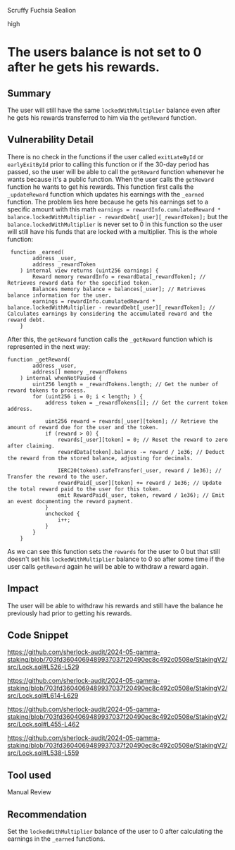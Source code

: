Scruffy Fuchsia Sealion

high

# The users balance is not set to 0 after he gets his rewards.

## Summary
The user will still have the same `lockedWithMultiplier` balance even after he gets his rewards transferred to him via the `getReward` function.

## Vulnerability Detail
There is no check in the functions if the user called `exitLateById` or `earlyExitById` prior to calling this function or if the 30-day period has passed, so the user will be able to call the `getReward` function whenever he wants because it's a public function.
 When the user calls the `getReward` function he wants to get his rewards. This function first calls the `_updateReward` function which updates his earnings with the `_earned` function. The problem lies here because he gets his earnings set to a specific amount with this math `earnings = rewardInfo.cumulatedReward * balance.lockedWithMultiplier - rewardDebt[_user][_rewardToken];` but the `balance.lockedWithMultiplier` is never set to 0 in this function so the user will still have his funds that are locked with a multiplier. This is the whole function:
```solidity
 function _earned(
        address _user,
        address _rewardToken
    ) internal view returns (uint256 earnings) {
        Reward memory rewardInfo = rewardData[_rewardToken]; // Retrieves reward data for the specified token.
        Balances memory balance = balances[_user]; // Retrieves balance information for the user.
        earnings = rewardInfo.cumulatedReward * balance.lockedWithMultiplier - rewardDebt[_user][_rewardToken]; // Calculates earnings by considering the accumulated reward and the reward debt.
    }
```
After this, the `getReward` function calls the `_getReward` function which is represented in the next way:
```solidity
function _getReward(
        address _user,
        address[] memory _rewardTokens
    ) internal whenNotPaused {
        uint256 length = _rewardTokens.length; // Get the number of reward tokens to process.
        for (uint256 i = 0; i < length; ) {
            address token = _rewardTokens[i]; // Get the current token address.

            uint256 reward = rewards[_user][token]; // Retrieve the amount of reward due for the user and the token.
            if (reward > 0) {
                rewards[_user][token] = 0; // Reset the reward to zero after claiming.
                rewardData[token].balance -= reward / 1e36; // Deduct the reward from the stored balance, adjusting for decimals.

                IERC20(token).safeTransfer(_user, reward / 1e36); // Transfer the reward to the user.
                rewardPaid[_user][token] += reward / 1e36; // Update the total reward paid to the user for this token.  
                emit RewardPaid(_user, token, reward / 1e36); // Emit an event documenting the reward payment.
            }
            unchecked {
                i++;
            }
        }
    }
```

As we can see this function sets the `rewards` for the user to 0 but that still doesn't set his `lockedWithMultiplier` balance to 0 so after some time if the user calls `getReward` again he will be able to withdraw a reward again.

## Impact
The user will be able to withdraw his rewards and still have the balance he previously had prior to getting his rewards.

## Code Snippet
https://github.com/sherlock-audit/2024-05-gamma-staking/blob/703fd3604069489937037f20490ec8c492c0508e/StakingV2/src/Lock.sol#L526-L529

https://github.com/sherlock-audit/2024-05-gamma-staking/blob/703fd3604069489937037f20490ec8c492c0508e/StakingV2/src/Lock.sol#L614-L629

https://github.com/sherlock-audit/2024-05-gamma-staking/blob/703fd3604069489937037f20490ec8c492c0508e/StakingV2/src/Lock.sol#L455-L462

https://github.com/sherlock-audit/2024-05-gamma-staking/blob/703fd3604069489937037f20490ec8c492c0508e/StakingV2/src/Lock.sol#L538-L559

## Tool used
Manual Review

## Recommendation
Set the `lockedWithMultiplier` balance of the user to 0 after calculating the earnings in the `_earned` functions.